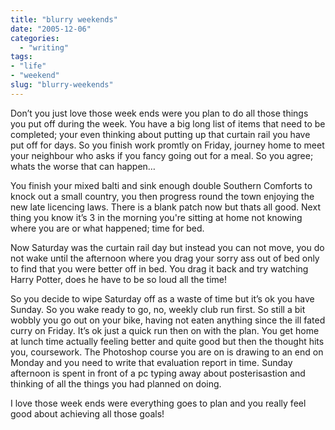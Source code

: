 ```yaml
---
title: "blurry weekends"
date: "2005-12-06"
categories: 
  - "writing"
tags:
- "life"
- "weekend"
slug: "blurry-weekends"
---
```


Don’t you just love those week ends were you plan to do all those things you put off during the week. You have a big long list of items that need to be completed; your even thinking about putting up that curtain rail you have put off for days. So you finish work promtly on Friday, journey home to meet your neighbour who asks if you fancy going out for a meal. So you agree; whats the worse that can happen…  

You finish your mixed balti and sink enough double Southern Comforts to knock out a small country, you then progress round the town enjoying the new late licencing laws. There is a blank patch now but thats all good. Next thing you know it’s 3 in the morning you're sitting at home not knowing where you are or what happened; time for bed.
  
Now Saturday was the curtain rail day but instead you can not move, you do not wake until the afternoon where you drag your sorry ass out of bed only to find that you were better off in bed. You drag it back and try watching Harry Potter, does he have to be so loud all the time!  

So you decide to wipe Saturday off as a waste of time but it’s ok you have Sunday. So you wake ready to go, no, weekly club run first. So still a bit wobbly you go out on your bike, having not eaten anything since the ill fated curry on Friday. It’s ok just a quick run then on with the plan. You get home at lunch time actually feeling better and quite good but then the thought hits you, coursework. The Photoshop course you are on is drawing to an end on Monday and you need to write that evaluation report in time. Sunday afternoon is spent in front of a pc typing away about posterisastion and thinking of all the things you had planned on doing.  

I love those week ends were everything goes to plan and you really feel good about achieving all those goals!
